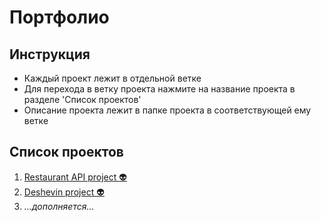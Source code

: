 # Портфолио

## Инструкция
* Каждый проект лежит в отдельной ветке
* Для перехода в ветку проекта нажмите на название проекта в разделе 'Список проектов'
* Описание проекта лежит в папке проекта в соответствующей ему ветке

## Список проектов
1. [Restaurant API project :alien:](https://github.com/dasayoper/P0RTF0LI0/tree/proj-1/Restaurant%20API%20project)
2. [Deshevin project :alien:](https://github.com/dasayoper/P0RTF0LI0/tree/proj-2/Deshevin%20project)
3. *...дополняется...*
